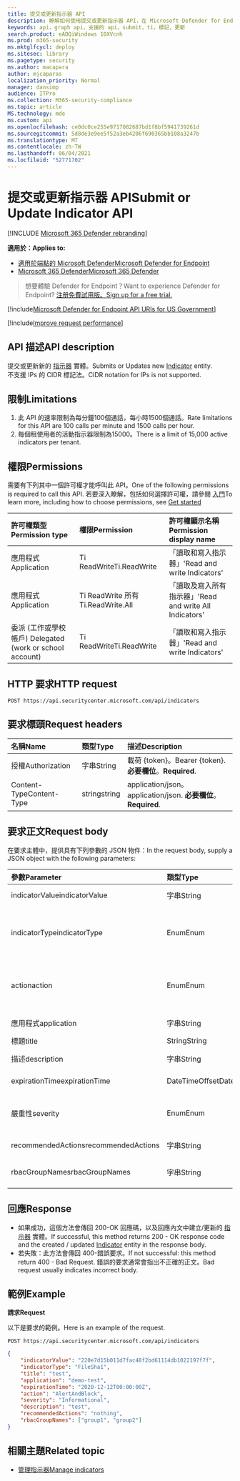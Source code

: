 ```yaml
---
title: 提交或更新指示器 API
description: 瞭解如何使用提交或更新指示器 API，在 Microsoft Defender for Endpoint 中提交或更新新的指示器實體。
keywords: api，graph api，支援的 api，submit，ti，標記，更新
search.product: eADQiWindows 10XVcnh
ms.prod: m365-security
ms.mktglfcycl: deploy
ms.sitesec: library
ms.pagetype: security
ms.author: macapara
author: mjcaparas
localization_priority: Normal
manager: dansimp
audience: ITPro
ms.collection: M365-security-compliance
ms.topic: article
MS.technology: mde
ms.custom: api
ms.openlocfilehash: ce0dc0ce255e9717082687bd1f8bf5941739261d
ms.sourcegitcommit: 5d8de3e9ee5f52a3eb4206f690365bb108a3247b
ms.translationtype: MT
ms.contentlocale: zh-TW
ms.lasthandoff: 06/04/2021
ms.locfileid: "52771702"
---
```

# <a name="submit-or-update-indicator-api"></a><span data-ttu-id="ec10b-104">提交或更新指示器 API</span><span class="sxs-lookup"><span data-stu-id="ec10b-104">Submit or Update Indicator API</span></span>

[!INCLUDE [Microsoft 365 Defender rebranding](../../includes/microsoft-defender.md)]

<span data-ttu-id="ec10b-105">**適用於：**</span><span class="sxs-lookup"><span data-stu-id="ec10b-105">**Applies to:**</span></span>
- [<span data-ttu-id="ec10b-106">適用於端點的 Microsoft Defender</span><span class="sxs-lookup"><span data-stu-id="ec10b-106">Microsoft Defender for Endpoint</span></span>](https://go.microsoft.com/fwlink/p/?linkid=2154037)
- [<span data-ttu-id="ec10b-107">Microsoft 365 Defender</span><span class="sxs-lookup"><span data-stu-id="ec10b-107">Microsoft 365 Defender</span></span>](https://go.microsoft.com/fwlink/?linkid=2118804)

> <span data-ttu-id="ec10b-108">想要體驗 Defender for Endpoint？</span><span class="sxs-lookup"><span data-stu-id="ec10b-108">Want to experience Defender for Endpoint?</span></span> [<span data-ttu-id="ec10b-109">注册免費試用版。</span><span class="sxs-lookup"><span data-stu-id="ec10b-109">Sign up for a free trial.</span></span>](https://www.microsoft.com/microsoft-365/windows/microsoft-defender-atp?ocid=docs-wdatp-exposedapis-abovefoldlink) 


[!include[Microsoft Defender for Endpoint API URIs for US Government](../../includes/microsoft-defender-api-usgov.md)]

[!include[Improve request performance](../../includes/improve-request-performance.md)]

## <a name="api-description"></a><span data-ttu-id="ec10b-110">API 描述</span><span class="sxs-lookup"><span data-stu-id="ec10b-110">API description</span></span>
<span data-ttu-id="ec10b-111">提交或更新新的 [指示器](ti-indicator.md) 實體。</span><span class="sxs-lookup"><span data-stu-id="ec10b-111">Submits or Updates new [Indicator](ti-indicator.md) entity.</span></span>
<br><span data-ttu-id="ec10b-112">不支援 IPs 的 CIDR 標記法。</span><span class="sxs-lookup"><span data-stu-id="ec10b-112">CIDR notation for IPs is not supported.</span></span>

## <a name="limitations"></a><span data-ttu-id="ec10b-113">限制</span><span class="sxs-lookup"><span data-stu-id="ec10b-113">Limitations</span></span>
1. <span data-ttu-id="ec10b-114">此 API 的速率限制為每分鐘100個通話，每小時1500個通話。</span><span class="sxs-lookup"><span data-stu-id="ec10b-114">Rate limitations for this API are 100 calls per minute and 1500 calls per hour.</span></span>
2. <span data-ttu-id="ec10b-115">每個租使用者的活動指示器限制為15000。</span><span class="sxs-lookup"><span data-stu-id="ec10b-115">There is a limit of 15,000 active indicators per tenant.</span></span> 


## <a name="permissions"></a><span data-ttu-id="ec10b-116">權限</span><span class="sxs-lookup"><span data-stu-id="ec10b-116">Permissions</span></span>
<span data-ttu-id="ec10b-117">需要有下列其中一個許可權才能呼叫此 API。</span><span class="sxs-lookup"><span data-stu-id="ec10b-117">One of the following permissions is required to call this API.</span></span> <span data-ttu-id="ec10b-118">若要深入瞭解，包括如何選擇許可權，請參閱 [入門](apis-intro.md)</span><span class="sxs-lookup"><span data-stu-id="ec10b-118">To learn more, including how to choose permissions, see [Get started](apis-intro.md)</span></span>

<span data-ttu-id="ec10b-119">許可權類型</span><span class="sxs-lookup"><span data-stu-id="ec10b-119">Permission type</span></span> |   <span data-ttu-id="ec10b-120">權限</span><span class="sxs-lookup"><span data-stu-id="ec10b-120">Permission</span></span>  |   <span data-ttu-id="ec10b-121">許可權顯示名稱</span><span class="sxs-lookup"><span data-stu-id="ec10b-121">Permission display name</span></span>
:---|:---|:---
<span data-ttu-id="ec10b-122">應用程式</span><span class="sxs-lookup"><span data-stu-id="ec10b-122">Application</span></span> |   <span data-ttu-id="ec10b-123">Ti ReadWrite</span><span class="sxs-lookup"><span data-stu-id="ec10b-123">Ti.ReadWrite</span></span> |  <span data-ttu-id="ec10b-124">「讀取和寫入指示器」</span><span class="sxs-lookup"><span data-stu-id="ec10b-124">'Read and write Indicators'</span></span>
<span data-ttu-id="ec10b-125">應用程式</span><span class="sxs-lookup"><span data-stu-id="ec10b-125">Application</span></span> |   <span data-ttu-id="ec10b-126">Ti ReadWrite 所有</span><span class="sxs-lookup"><span data-stu-id="ec10b-126">Ti.ReadWrite.All</span></span> |  <span data-ttu-id="ec10b-127">「讀取及寫入所有指示器」</span><span class="sxs-lookup"><span data-stu-id="ec10b-127">'Read and write All Indicators'</span></span>
<span data-ttu-id="ec10b-128">委派 (工作或學校帳戶) </span><span class="sxs-lookup"><span data-stu-id="ec10b-128">Delegated (work or school account)</span></span> |    <span data-ttu-id="ec10b-129">Ti ReadWrite</span><span class="sxs-lookup"><span data-stu-id="ec10b-129">Ti.ReadWrite</span></span> |  <span data-ttu-id="ec10b-130">「讀取和寫入指示器」</span><span class="sxs-lookup"><span data-stu-id="ec10b-130">'Read and write Indicators'</span></span>


## <a name="http-request"></a><span data-ttu-id="ec10b-131">HTTP 要求</span><span class="sxs-lookup"><span data-stu-id="ec10b-131">HTTP request</span></span>
```
POST https://api.securitycenter.microsoft.com/api/indicators
```

## <a name="request-headers"></a><span data-ttu-id="ec10b-132">要求標頭</span><span class="sxs-lookup"><span data-stu-id="ec10b-132">Request headers</span></span>

<span data-ttu-id="ec10b-133">名稱</span><span class="sxs-lookup"><span data-stu-id="ec10b-133">Name</span></span> | <span data-ttu-id="ec10b-134">類型</span><span class="sxs-lookup"><span data-stu-id="ec10b-134">Type</span></span> | <span data-ttu-id="ec10b-135">描述</span><span class="sxs-lookup"><span data-stu-id="ec10b-135">Description</span></span>
:---|:---|:---
<span data-ttu-id="ec10b-136">授權</span><span class="sxs-lookup"><span data-stu-id="ec10b-136">Authorization</span></span> | <span data-ttu-id="ec10b-137">字串</span><span class="sxs-lookup"><span data-stu-id="ec10b-137">String</span></span> | <span data-ttu-id="ec10b-138">載荷 {token}。</span><span class="sxs-lookup"><span data-stu-id="ec10b-138">Bearer {token}.</span></span> <span data-ttu-id="ec10b-139">**必要欄位**。</span><span class="sxs-lookup"><span data-stu-id="ec10b-139">**Required**.</span></span>
<span data-ttu-id="ec10b-140">Content-Type</span><span class="sxs-lookup"><span data-stu-id="ec10b-140">Content-Type</span></span> | <span data-ttu-id="ec10b-141">string</span><span class="sxs-lookup"><span data-stu-id="ec10b-141">string</span></span> | <span data-ttu-id="ec10b-142">application/json。</span><span class="sxs-lookup"><span data-stu-id="ec10b-142">application/json.</span></span> <span data-ttu-id="ec10b-143">**必要欄位**。</span><span class="sxs-lookup"><span data-stu-id="ec10b-143">**Required**.</span></span>

## <a name="request-body"></a><span data-ttu-id="ec10b-144">要求正文</span><span class="sxs-lookup"><span data-stu-id="ec10b-144">Request body</span></span>
<span data-ttu-id="ec10b-145">在要求主體中，提供具有下列參數的 JSON 物件：</span><span class="sxs-lookup"><span data-stu-id="ec10b-145">In the request body, supply a JSON object with the following parameters:</span></span>

<span data-ttu-id="ec10b-146">參數</span><span class="sxs-lookup"><span data-stu-id="ec10b-146">Parameter</span></span> | <span data-ttu-id="ec10b-147">類型</span><span class="sxs-lookup"><span data-stu-id="ec10b-147">Type</span></span>    | <span data-ttu-id="ec10b-148">描述</span><span class="sxs-lookup"><span data-stu-id="ec10b-148">Description</span></span>
:---|:---|:---
<span data-ttu-id="ec10b-149">indicatorValue</span><span class="sxs-lookup"><span data-stu-id="ec10b-149">indicatorValue</span></span> | <span data-ttu-id="ec10b-150">字串</span><span class="sxs-lookup"><span data-stu-id="ec10b-150">String</span></span> | <span data-ttu-id="ec10b-151">[指示器](ti-indicator.md)實體的身分識別。</span><span class="sxs-lookup"><span data-stu-id="ec10b-151">Identity of the [Indicator](ti-indicator.md) entity.</span></span> <span data-ttu-id="ec10b-152">**Required**</span><span class="sxs-lookup"><span data-stu-id="ec10b-152">**Required**</span></span>
<span data-ttu-id="ec10b-153">indicatorType</span><span class="sxs-lookup"><span data-stu-id="ec10b-153">indicatorType</span></span> | <span data-ttu-id="ec10b-154">Enum</span><span class="sxs-lookup"><span data-stu-id="ec10b-154">Enum</span></span> | <span data-ttu-id="ec10b-155">指標的類型。</span><span class="sxs-lookup"><span data-stu-id="ec10b-155">Type of the indicator.</span></span> <span data-ttu-id="ec10b-156">可能的值為： "FileSha1"、"FileSha256"、"IpAddress"、"DomainName" 和 "Url"。</span><span class="sxs-lookup"><span data-stu-id="ec10b-156">Possible values are: "FileSha1", "FileSha256", "IpAddress", "DomainName" and "Url".</span></span> <span data-ttu-id="ec10b-157">**Required**</span><span class="sxs-lookup"><span data-stu-id="ec10b-157">**Required**</span></span>
<span data-ttu-id="ec10b-158">action</span><span class="sxs-lookup"><span data-stu-id="ec10b-158">action</span></span> | <span data-ttu-id="ec10b-159">Enum</span><span class="sxs-lookup"><span data-stu-id="ec10b-159">Enum</span></span> | <span data-ttu-id="ec10b-160">將在組織中探索指示器時所採取的動作。</span><span class="sxs-lookup"><span data-stu-id="ec10b-160">The action that will be taken if the indicator will be discovered in the organization.</span></span> <span data-ttu-id="ec10b-161">可能的值為： "Alert"、"AlertAndBlock" 和 "允許"。</span><span class="sxs-lookup"><span data-stu-id="ec10b-161">Possible values are: "Alert", "AlertAndBlock", and "Allowed".</span></span> <span data-ttu-id="ec10b-162">**Required**</span><span class="sxs-lookup"><span data-stu-id="ec10b-162">**Required**</span></span>
<span data-ttu-id="ec10b-163">應用程式</span><span class="sxs-lookup"><span data-stu-id="ec10b-163">application</span></span> | <span data-ttu-id="ec10b-164">字串</span><span class="sxs-lookup"><span data-stu-id="ec10b-164">String</span></span> | <span data-ttu-id="ec10b-165">與指示器相關聯的應用程式。</span><span class="sxs-lookup"><span data-stu-id="ec10b-165">The application associated with the indicator.</span></span> <span data-ttu-id="ec10b-166">**Optional**</span><span class="sxs-lookup"><span data-stu-id="ec10b-166">**Optional**</span></span>
<span data-ttu-id="ec10b-167">標題</span><span class="sxs-lookup"><span data-stu-id="ec10b-167">title</span></span> | <span data-ttu-id="ec10b-168">String</span><span class="sxs-lookup"><span data-stu-id="ec10b-168">String</span></span> | <span data-ttu-id="ec10b-169">指示器警示標題。</span><span class="sxs-lookup"><span data-stu-id="ec10b-169">Indicator alert title.</span></span> <span data-ttu-id="ec10b-170">**Required**</span><span class="sxs-lookup"><span data-stu-id="ec10b-170">**Required**</span></span>
<span data-ttu-id="ec10b-171">描述</span><span class="sxs-lookup"><span data-stu-id="ec10b-171">description</span></span> | <span data-ttu-id="ec10b-172">字串</span><span class="sxs-lookup"><span data-stu-id="ec10b-172">String</span></span> | <span data-ttu-id="ec10b-173">標記的描述。</span><span class="sxs-lookup"><span data-stu-id="ec10b-173">Description of the indicator.</span></span> <span data-ttu-id="ec10b-174">**Required**</span><span class="sxs-lookup"><span data-stu-id="ec10b-174">**Required**</span></span>
<span data-ttu-id="ec10b-175">expirationTime</span><span class="sxs-lookup"><span data-stu-id="ec10b-175">expirationTime</span></span> | <span data-ttu-id="ec10b-176">DateTimeOffset</span><span class="sxs-lookup"><span data-stu-id="ec10b-176">DateTimeOffset</span></span> | <span data-ttu-id="ec10b-177">指示器的到期時間。</span><span class="sxs-lookup"><span data-stu-id="ec10b-177">The expiration time of the indicator.</span></span> <span data-ttu-id="ec10b-178">**Optional**</span><span class="sxs-lookup"><span data-stu-id="ec10b-178">**Optional**</span></span>
<span data-ttu-id="ec10b-179">嚴重性</span><span class="sxs-lookup"><span data-stu-id="ec10b-179">severity</span></span> | <span data-ttu-id="ec10b-180">Enum</span><span class="sxs-lookup"><span data-stu-id="ec10b-180">Enum</span></span> | <span data-ttu-id="ec10b-181">指標的嚴重性。</span><span class="sxs-lookup"><span data-stu-id="ec10b-181">The severity of the indicator.</span></span> <span data-ttu-id="ec10b-182">可能的值為：「資訊」、「低」、「中」和「高」。</span><span class="sxs-lookup"><span data-stu-id="ec10b-182">possible values are: "Informational", "Low", "Medium" and "High".</span></span> <span data-ttu-id="ec10b-183">**Optional**</span><span class="sxs-lookup"><span data-stu-id="ec10b-183">**Optional**</span></span>
<span data-ttu-id="ec10b-184">recommendedActions</span><span class="sxs-lookup"><span data-stu-id="ec10b-184">recommendedActions</span></span> | <span data-ttu-id="ec10b-185">字串</span><span class="sxs-lookup"><span data-stu-id="ec10b-185">String</span></span> | <span data-ttu-id="ec10b-186">TI 指標警示建議的動作。</span><span class="sxs-lookup"><span data-stu-id="ec10b-186">TI indicator alert recommended actions.</span></span> <span data-ttu-id="ec10b-187">**Optional**</span><span class="sxs-lookup"><span data-stu-id="ec10b-187">**Optional**</span></span>
<span data-ttu-id="ec10b-188">rbacGroupNames</span><span class="sxs-lookup"><span data-stu-id="ec10b-188">rbacGroupNames</span></span> | <span data-ttu-id="ec10b-189">字串</span><span class="sxs-lookup"><span data-stu-id="ec10b-189">String</span></span> | <span data-ttu-id="ec10b-190">標記將套用到的 RBAC 群組名稱的以逗號分隔的清單。</span><span class="sxs-lookup"><span data-stu-id="ec10b-190">Comma-separated list of RBAC group names the indicator would be applied to.</span></span> <span data-ttu-id="ec10b-191">**Optional**</span><span class="sxs-lookup"><span data-stu-id="ec10b-191">**Optional**</span></span>


## <a name="response"></a><span data-ttu-id="ec10b-192">回應</span><span class="sxs-lookup"><span data-stu-id="ec10b-192">Response</span></span>
- <span data-ttu-id="ec10b-193">如果成功，這個方法會傳回 200-OK 回應碼，以及回應內文中建立/更新的 [指示器](ti-indicator.md) 實體。</span><span class="sxs-lookup"><span data-stu-id="ec10b-193">If successful, this method returns 200 - OK response code and the created / updated [Indicator](ti-indicator.md) entity in the response body.</span></span>
- <span data-ttu-id="ec10b-194">若失敗：此方法會傳回 400-錯誤要求。</span><span class="sxs-lookup"><span data-stu-id="ec10b-194">If not successful: this method return 400 - Bad Request.</span></span> <span data-ttu-id="ec10b-195">錯誤的要求通常會指出不正確的正文。</span><span class="sxs-lookup"><span data-stu-id="ec10b-195">Bad request usually indicates incorrect body.</span></span>

## <a name="example"></a><span data-ttu-id="ec10b-196">範例</span><span class="sxs-lookup"><span data-stu-id="ec10b-196">Example</span></span>

<span data-ttu-id="ec10b-197">**請求**</span><span class="sxs-lookup"><span data-stu-id="ec10b-197">**Request**</span></span>

<span data-ttu-id="ec10b-198">以下是要求的範例。</span><span class="sxs-lookup"><span data-stu-id="ec10b-198">Here is an example of the request.</span></span>

```http
POST https://api.securitycenter.microsoft.com/api/indicators
```

```json
{
    "indicatorValue": "220e7d15b011d7fac48f2bd61114db1022197f7f",
    "indicatorType": "FileSha1",
    "title": "test",
    "application": "demo-test",
    "expirationTime": "2020-12-12T00:00:00Z",
    "action": "AlertAndBlock",
    "severity": "Informational",
    "description": "test",
    "recommendedActions": "nothing",
    "rbacGroupNames": ["group1", "group2"]
}
```

## <a name="related-topic"></a><span data-ttu-id="ec10b-199">相關主題</span><span class="sxs-lookup"><span data-stu-id="ec10b-199">Related topic</span></span>
- [<span data-ttu-id="ec10b-200">管理指示器</span><span class="sxs-lookup"><span data-stu-id="ec10b-200">Manage indicators</span></span>](manage-indicators.md)
